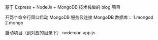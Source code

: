 基于 Express + NodeJs + MongoDB 技术栈做的 blog 项目

开两个命令行窗口启动 MongoDB 服务及连接 MongoDB 数据库：
1.mongod
2.mongo

启动项目（到对应的目录下）
nodemon app.js